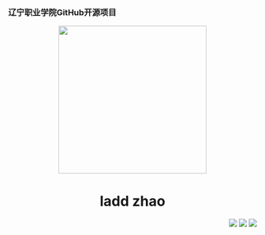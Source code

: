 <p>
  <h3 align="left">辽宁职业学院GitHub开源项目</h3>
</p>
<p align="center">
  <img width="300" src="https://zhaolinyang.ltd/images/赵林阳.png" />  
  <h1 align="center">ladd zhao</h1>
</p>

<p align="right">
<a href="#"><img src="https://img.shields.io/badge/%E9%82%AE%E7%AE%B1-laddzhao%40gmail.com-blue"></a>
<a href="https://github.com/laddzhao/laddzhao.github.io"><img src="https://img.shields.io/github/watchers/laddzhao/laddzhao.github.io?label=%E6%9F%A5%E7%9C%8B%E8%80%85&style=social"></a>  
<a href="https://www.instagram.com/ladd.zhao"><img src="https://img.shields.io/badge/Instagram-ladd.zhao-green"></a>
</p>

